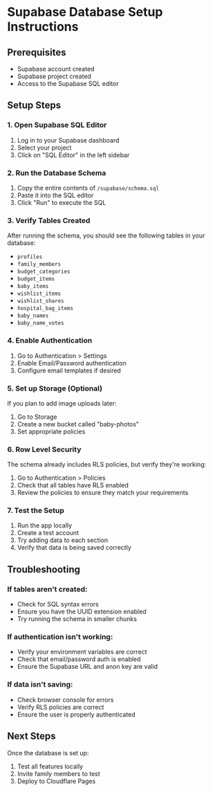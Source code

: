 # Supabase Database Setup Instructions

## Prerequisites
- Supabase account created
- Supabase project created
- Access to the Supabase SQL editor

## Setup Steps

### 1. Open Supabase SQL Editor
1. Log in to your Supabase dashboard
2. Select your project
3. Click on "SQL Editor" in the left sidebar

### 2. Run the Database Schema
1. Copy the entire contents of `/supabase/schema.sql`
2. Paste it into the SQL editor
3. Click "Run" to execute the SQL

### 3. Verify Tables Created
After running the schema, you should see the following tables in your database:
- `profiles`
- `family_members`
- `budget_categories`
- `budget_items`
- `baby_items`
- `wishlist_items`
- `wishlist_shares`
- `hospital_bag_items`
- `baby_names`
- `baby_name_votes`

### 4. Enable Authentication
1. Go to Authentication > Settings
2. Enable Email/Password authentication
3. Configure email templates if desired

### 5. Set up Storage (Optional)
If you plan to add image uploads later:
1. Go to Storage
2. Create a new bucket called "baby-photos"
3. Set appropriate policies

### 6. Row Level Security
The schema already includes RLS policies, but verify they're working:
1. Go to Authentication > Policies
2. Check that all tables have RLS enabled
3. Review the policies to ensure they match your requirements

### 7. Test the Setup
1. Run the app locally
2. Create a test account
3. Try adding data to each section
4. Verify that data is being saved correctly

## Troubleshooting

### If tables aren't created:
- Check for SQL syntax errors
- Ensure you have the UUID extension enabled
- Try running the schema in smaller chunks

### If authentication isn't working:
- Verify your environment variables are correct
- Check that email/password auth is enabled
- Ensure the Supabase URL and anon key are valid

### If data isn't saving:
- Check browser console for errors
- Verify RLS policies are correct
- Ensure the user is properly authenticated

## Next Steps
Once the database is set up:
1. Test all features locally
2. Invite family members to test
3. Deploy to Cloudflare Pages
